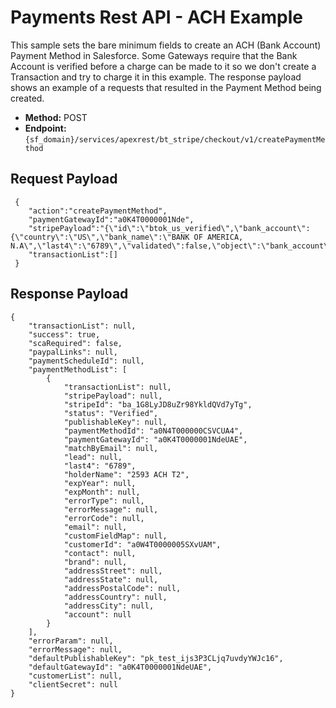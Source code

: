 # Payments Rest API - ACH Example
This sample sets the bare minimum fields to create an ACH (Bank Account) Payment Method in Salesforce. Some Gateways require that the Bank Account is verified before a charge can be made to it so we don't create a Transaction and try to charge it in this example. The response payload shows an example of a requests that resulted in the Payment Method being created.


- **Method:** POST
- **Endpoint:** `{sf_domain}/services/apexrest/bt_stripe/checkout/v1/createPaymentMethod`


## Request Payload
```
 {
 	"action":"createPaymentMethod",
 	"paymentGatewayId":"a0K4T0000001Nde",
 	"stripePayload":"{\"id\":\"btok_us_verified\",\"bank_account\":{\"country\":\"US\",\"bank_name\":\"BANK OF AMERICA, N.A\",\"last4\":\"6789\",\"validated\":false,\"object\":\"bank_account\"},\"livemode\":true,\"type\":\"bank_account\",\"object\":\"token\",\"used\":false}",
 	"transactionList":[]
 }
```

## Response Payload
```
{
    "transactionList": null,
    "success": true,
    "scaRequired": false,
    "paypalLinks": null,
    "paymentScheduleId": null,
    "paymentMethodList": [
        {
            "transactionList": null,
            "stripePayload": null,
            "stripeId": "ba_1G8LyJD8uZr98YkldQVd7yTg",
            "status": "Verified",
            "publishableKey": null,
            "paymentMethodId": "a0N4T000000CSVCUA4",
            "paymentGatewayId": "a0K4T0000001NdeUAE",
            "matchByEmail": null,
            "lead": null,
            "last4": "6789",
            "holderName": "2593 ACH T2",
            "expYear": null,
            "expMonth": null,
            "errorType": null,
            "errorMessage": null,
            "errorCode": null,
            "email": null,
            "customFieldMap": null,
            "customerId": "a0W4T0000005SXvUAM",
            "contact": null,
            "brand": null,
            "addressStreet": null,
            "addressState": null,
            "addressPostalCode": null,
            "addressCountry": null,
            "addressCity": null,
            "account": null
        }
    ],
    "errorParam": null,
    "errorMessage": null,
    "defaultPublishableKey": "pk_test_ijs3P3CLjq7uvdyYWJc16",
    "defaultGatewayId": "a0K4T0000001NdeUAE",
    "customerList": null,
    "clientSecret": null
}
```
